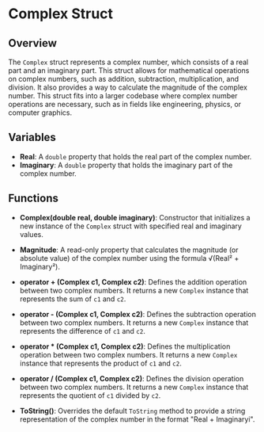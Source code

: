 # Complex Struct

## Overview
The `Complex` struct represents a complex number, which consists of a real part and an imaginary part. This struct allows for mathematical operations on complex numbers, such as addition, subtraction, multiplication, and division. It also provides a way to calculate the magnitude of the complex number. This struct fits into a larger codebase where complex number operations are necessary, such as in fields like engineering, physics, or computer graphics.

## Variables

- **Real**: A `double` property that holds the real part of the complex number.
- **Imaginary**: A `double` property that holds the imaginary part of the complex number.

## Functions

- **Complex(double real, double imaginary)**: Constructor that initializes a new instance of the `Complex` struct with specified real and imaginary values.

- **Magnitude**: A read-only property that calculates the magnitude (or absolute value) of the complex number using the formula √(Real² + Imaginary²).

- **operator + (Complex c1, Complex c2)**: Defines the addition operation between two complex numbers. It returns a new `Complex` instance that represents the sum of `c1` and `c2`.

- **operator - (Complex c1, Complex c2)**: Defines the subtraction operation between two complex numbers. It returns a new `Complex` instance that represents the difference of `c1` and `c2`.

- **operator * (Complex c1, Complex c2)**: Defines the multiplication operation between two complex numbers. It returns a new `Complex` instance that represents the product of `c1` and `c2`.

- **operator / (Complex c1, Complex c2)**: Defines the division operation between two complex numbers. It returns a new `Complex` instance that represents the quotient of `c1` divided by `c2`.

- **ToString()**: Overrides the default `ToString` method to provide a string representation of the complex number in the format "Real + Imaginaryi".